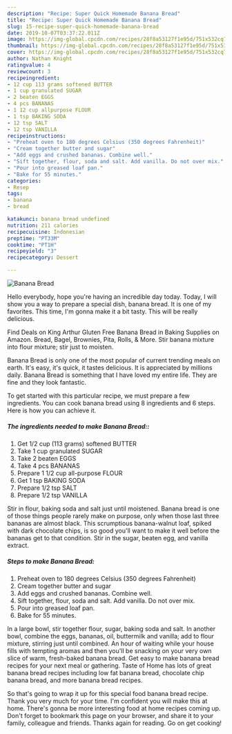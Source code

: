 ```yaml
---
description: "Recipe: Super Quick Homemade Banana Bread"
title: "Recipe: Super Quick Homemade Banana Bread"
slug: 15-recipe-super-quick-homemade-banana-bread
date: 2019-10-07T03:37:22.011Z
image: https://img-global.cpcdn.com/recipes/28f8a53127f1e95d/751x532cq70/banana-bread-recipe-main-photo.jpg
thumbnail: https://img-global.cpcdn.com/recipes/28f8a53127f1e95d/751x532cq70/banana-bread-recipe-main-photo.jpg
cover: https://img-global.cpcdn.com/recipes/28f8a53127f1e95d/751x532cq70/banana-bread-recipe-main-photo.jpg
author: Nathan Knight
ratingvalue: 4
reviewcount: 3
recipeingredient:
- 12 cup 113 grams softened BUTTER
- 1 cup granulated SUGAR
- 2 beaten EGGS
- 4 pcs BANANAS
- 1 12 cup allpurpose FLOUR
- 1 tsp BAKING SODA
- 12 tsp SALT
- 12 tsp VANILLA
recipeinstructions:
- "Preheat oven to 180 degrees Celsius (350 degrees Fahrenheit)"
- "Cream together butter and sugar"
- "Add eggs and crushed bananas. Combine well."
- "Sift together, flour, soda and salt. Add vanilla. Do not over mix."
- "Pour into greased loaf pan."
- "Bake for 55 minutes."
categories:
- Resep
tags:
- banana
- bread

katakunci: banana bread undefined
nutrition: 211 calories
recipecuisine: Indonesian
preptime: "PT33M"
cooktime: "PT1H"
recipeyield: "3"
recipecategory: Dessert

---
```



![Banana Bread](https://img-global.cpcdn.com/recipes/28f8a53127f1e95d/751x532cq70/banana-bread-recipe-main-photo.jpg)

Hello everybody, hope you're having an incredible day today. Today, I will show you a way to prepare a special dish, banana bread. It is one of my favorites. This time, I'm gonna make it a bit tasty. This will be really delicious.

Find Deals on King Arthur Gluten Free Banana Bread in Baking Supplies on Amazon. Bread, Bagel, Brownies, Pita, Rolls, &amp; More. Stir banana mixture into flour mixture; stir just to moisten.

Banana Bread is only one of the most popular of current trending meals on earth. It's easy, it's quick, it tastes delicious. It is appreciated by millions daily. Banana Bread is something that I have loved my entire life. They are fine and they look fantastic.


To get started with this particular recipe, we must prepare a few ingredients. You can cook banana bread using 8 ingredients and 6 steps. Here is how you can achieve it.

##### The ingredients needed to make Banana Bread::

1. Get 1/2 cup (113 grams) softened BUTTER
1. Take 1 cup granulated SUGAR
1. Take 2 beaten EGGS
1. Take 4 pcs BANANAS
1. Prepare 1 1/2 cup all-purpose FLOUR
1. Get 1 tsp BAKING SODA
1. Prepare 1/2 tsp SALT
1. Prepare 1/2 tsp VANILLA


Stir in flour, baking soda and salt just until moistened. Banana bread is one of those things people rarely make on purpose, only when those last three bananas are almost black. This scrumptious banana-walnut loaf, spiked with dark chocolate chips, is so good you&#39;ll want to make it well before the bananas get to that condition. Stir in the sugar, beaten egg, and vanilla extract. 

##### Steps to make Banana Bread:

1. Preheat oven to 180 degrees Celsius (350 degrees Fahrenheit)
1. Cream together butter and sugar
1. Add eggs and crushed bananas. Combine well.
1. Sift together, flour, soda and salt. Add vanilla. Do not over mix.
1. Pour into greased loaf pan.
1. Bake for 55 minutes.


In a large bowl, stir together flour, sugar, baking soda and salt. In another bowl, combine the eggs, bananas, oil, buttermilk and vanilla; add to flour mixture, stirring just until combined. An hour of waiting while your house fills with tempting aromas and then you&#39;ll be snacking on your very own slice of warm, fresh-baked banana bread. Get easy to make banana bread recipes for your next meal or gathering. Taste of Home has lots of great banana bread recipes including low fat banana bread, chocolate chip banana bread, and more banana bread recipes. 

So that's going to wrap it up for this special food banana bread recipe. Thank you very much for your time. I'm confident you will make this at home. There's gonna be more interesting food at home recipes coming up. Don't forget to bookmark this page on your browser, and share it to your family, colleague and friends. Thanks again for reading. Go on get cooking!
